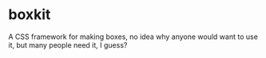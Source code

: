 # boxkit
A CSS framework for making boxes, no idea why anyone would want to use it, but many people need it, I guess?

